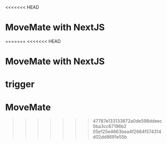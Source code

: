 <<<<<<< HEAD
# MoveMate with NextJS

=======
<<<<<<< HEAD
# MoveMate with NextJS
trigger
=======
# MoveMate
>>>>>>> 47787e133133872a0de598ddeec0ba3cc67196b2
>>>>>>> 05e125e4663bea4f2684f574314d02dd8691e55b
